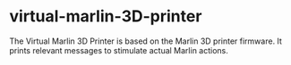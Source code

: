 # virtual-marlin-3D-printer
The Virtual Marlin 3D Printer is based on the Marlin 3D printer firmware. It prints relevant messages to stimulate actual Marlin actions.
